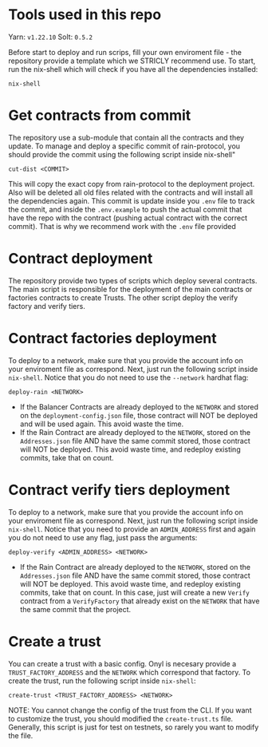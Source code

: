 # Tools used in this repo
Yarn: `v1.22.10`
Solt: `0.5.2`

Before start to deploy and run scrips, fill your own enviroment file - the repository provide a template which we STRICLY recommend use. To start, run the nix-shell which will check if you have all the dependencies installed: 
```shell
nix-shell
```
# Get contracts from commit
The repository use a sub-module that contain all the contracts and they update. To manage and deploy a specific commit of rain-protocol, you should provide the commit using the following script inside nix-shell"
```shell
cut-dist <COMMIT>
```
This will copy the exact copy from rain-protocol to the deployment project. Also will be deleted all old files related with the contracts and will install all the dependencies again. This commit is update inside you `.env` file to track the commit, and inside the `.env.example` to push the actual commit that have the repo with the contract (pushing actual contract with the correct commit). That is why we recommend work with the `.env` file provided

# Contract deployment
The repository provide two types of scripts which deploy several contracts. 
The main script is responsible for the deployment of the main contracts or factories contracts to create Trusts.
The other script deploy the verify factory and verify tiers.

# Contract factories deployment
To deploy to a network, make sure that you provide the account info on your enviroment file as correspond. Next, just run the following script inside `nix-shell`. Notice that you do not need to use the `--network` hardhat flag:
```shell
deploy-rain <NETWORK>
```
 - If the Balancer Contracts are already deployed to the `NETWORK` and stored on the `deployment-config.json` file, those contract will NOT be deployed and will be used again. This avoid waste the time.
 - If the Rain Contract are already deployed to the `NETWORK`, stored on the `Addresses.json` file AND have the same commit stored, those contract will NOT be deployed. This avoid waste time, and redeploy existing commits, take that on count.

# Contract verify tiers deployment
To deploy to a network, make sure that you provide the account info on your enviroment file as correspond. Next, just run the following script inside `nix-shell`. Notice that you need to provide an `ADMIN_ADDRESS` first and again you do not need to use any flag, just pass the arguments:
```shell
deploy-verify <ADMIN_ADDRESS> <NETWORK>
```
 - If the Rain Contract are already deployed to the `NETWORK`, stored on the `Addresses.json` file AND have the same commit stored, those contract will NOT be deployed. This avoid waste time, and redeploy existing commits, take that on count. In this case, just will create a new `Verify` contract from a `VerifyFactory` that already exist on the `NETWORK` that have the same commit that the project.

# Create a trust
You can create a trust with a basic config. Onyl is necesary provide a `TRUST_FACTORY_ADDRESS` and the `NETWORK` which correspond that factory. To create the trust, run the following script inside `nix-shell`:
```shell
create-trust <TRUST_FACTORY_ADDRESS> <NETWORK>
```
NOTE: You cannot change the config of the trust from the CLI. If you want to customize the trust, you should modified the `create-trust.ts` file. Generally, this script is just for test on testnets, so rarely you want to modify the file.

